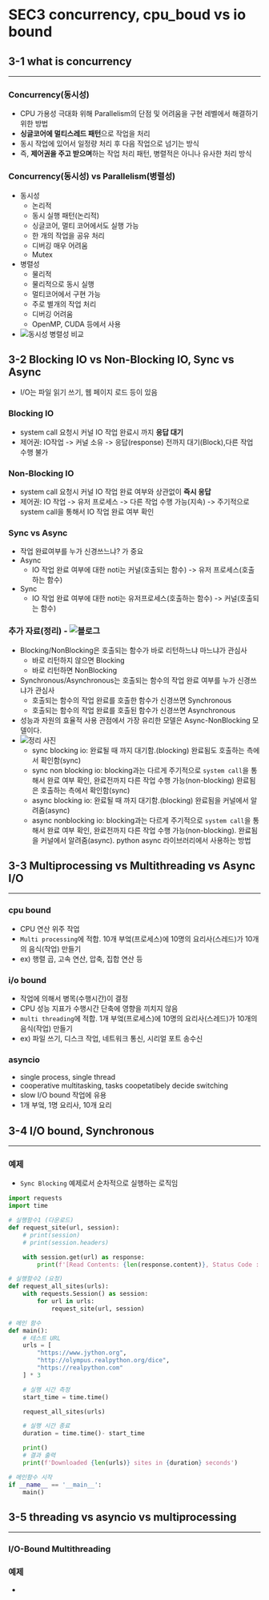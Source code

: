# SEC3 concurrency, cpu_boud vs io bound

## 3-1 what is concurrency

---

### Concurrency(동시성)
- CPU 가용성 극대화 위해 Parallelism의 단점 및 어려움을 구현 레벨에서 해결하기 위한 방법
- **싱글코어에 멀티스레드 패턴**으로 작업을 처리
- 동시 작업에 있어서 일정량 처리 후 다음 작업으로 넘기는 방식
- 즉, **제어권을 주고 받으며**하는 작업 처리 패턴, 병렬적은 아니나 유사한 처리 방식


### Concurrency(동시성) vs Parallelism(병렬성)
- 동시성
  - 논리적
  - 동시 실행 패턴(논리적)
  - 싱글코어, 멀티 코어에서도 실행 가능
  - 한 개의 작업을 공유 처리
  - 디버깅 매우 어려움
  - Mutex
- 병렬성
  - 물리적
  - 물리적으로 동시 실행
  - 멀티코어에서 구현 가능
  - 주로 별개의 작업 처리
  - 디버깅 어려움
  - OpenMP, CUDA 등에서 사용
- ![동시성 병렬성 비교](https://img1.daumcdn.net/thumb/R750x0/?scode=mtistory2&fname=https%3A%2F%2Fblog.kakaocdn.net%2Fdn%2FECnn0%2Fbtra4XET9VY%2FqxnReo4Pl32ED0I6zPnkX0%2Fimg.png)

## 3-2 Blocking IO vs Non-Blocking IO, Sync vs Async

- I/O는 파일 읽기 쓰기, 웹 페이지 로드 등이 있음

### Blocking IO
- system call 요청시 커널 IO 작업 완료시 까지 **응답 대기**
- 제어권: IO작업 -> 커널 소유 -> 응답(response) 전까지 대기(Block),다른 작업 수행 불가

### Non-Blocking IO
- system call 요청시 커널 IO 작업 완료 여부와 상관없이 **즉시 응답**
- 제어권: IO 작업 -> 유저 프로세스 -> 다른 작업 수행 가능(지속) -> 주기적으로 system call을 통해서 IO 작업 완료 여부 확인

### Sync vs Async
- 작업 완료여부를 누가 신경쓰느냐? 가 중요
- Async
  - IO 작업 완료 여부에 대한 noti는 커널(호출되는 함수) -> 유저 프로세스(호출하는 함수)
- Sync
  - IO 작업 완료 여부에 대한 noti는 유저프로세스(호출하는 함수) -> 커널(호출되는 함수)

### 추가 자료(정리) - ![블로그](https://homoefficio.github.io/2017/02/19/Blocking-NonBlocking-Synchronous-Asynchronous/)
- Blocking/NonBlocking은 호출되는 함수가 바로 리턴하느냐 마느냐가 관심사
  - 바로 리턴하지 않으면 Blocking
  - 바로 리턴하면 NonBlocking
- Synchronous/Asynchronous는 호출되는 함수의 작업 완료 여부를 누가 신경쓰냐가 관심사
  - 호출되는 함수의 작업 완료를 호출한 함수가 신경쓰면 Synchronous
  - 호출되는 함수의 작업 완료를 호출된 함수가 신경쓰면 Asynchronous
- 성능과 자원의 효율적 사용 관점에서 가장 유리한 모델은 Async-NonBlocking 모델이다.
- ![정리 사진](https://images.velog.io/images/tess/post/7f1e8bff-032f-4709-a965-f1271d02d733/2021-03-07T20_37_39.png)
  - sync blocking io: 완료될 때 까지 대기함.(blocking) 완료됨도 호출하는 측에서 확인함(sync)
  - sync non blocking io: blocking과는 다르게 주기적으로 `system call`을 통해서 완료 여부 확인, 완료전까지 다른 작업 수행 가능(non-blocking) 완료됨은 호출하는 측에서 확인함(sync)
  - async blocking io: 완료될 때 까지 대기함.(blocking) 완료됨을 커널에서 알려줌(async)
  - async nonblocking io: blocking과는 다르게 주기적으로 `system call`을 통해서 완료 여부 확인, 완료전까지 다른 작업 수행 가능(non-blocking). 완료됨을 커널에서 알려줌(async). python async 라이브러리에서 사용하는 방법

## 3-3 Multiprocessing vs Multithreading vs Async I/O

---

### cpu bound
- CPU 연산 위주 작업
- `Multi processing`에 적합. 10개 부엌(프로세스)에 10명의 요리사(스레드)가 10개의 음식(작업) 만들기
- ex) 행렬 곱, 고속 연산, 압축, 집합 연산 등

### i/o bound
- 작업에 의해서 병목(수행시간)이 결정
- CPU 성능 지표가 수행시간 단축에 영향을 끼치지 않음
- `multi threading`에 적합. 1개 부엌(프로세스)에 10명의 요리사(스레드)가 10개의 음식(작업) 만들기
- ex) 파일 쓰기, 디스크 작업, 네트워크 통신, 시리얼 포트 송수신

### asyncio
- single process, single thread
- cooperative multitasking, tasks coopetatibely decide switching
- slow I/O bound 작업에 유용
- 1개 부엌, 1명 요리사, 10개 요리

## 3-4 I/O bound, Synchronous

---

### 예제
- `Sync Blocking` 예제로서 순차적으로 실행하는 로직임

```python
import requests
import time

# 실행함수1 (다운로드)
def request_site(url, session):
    # print(session)
    # print(session.headers)

    with session.get(url) as response:
        print(f'[Read Contents: {len(response.content)}, Status Code : {response.status_code} from {url}]')

# 실행함수2 (요청)
def request_all_sites(urls):
    with requests.Session() as session:
        for url in urls:
            request_site(url, session)

# 메인 함수
def main():
    # 테스트 URL
    urls = [
        "https://www.jython.org",
        "http://olympus.realpython.org/dice",
        "https://realpython.com"
    ] * 3

    # 실행 시간 측정
    start_time = time.time()

    request_all_sites(urls)

    # 실행 시간 종료
    duration = time.time()- start_time

    print()
    # 결과 출력
    print(f'Downloaded {len(urls)} sites in {duration} seconds')

# 메인함수 시작
if __name__ == '__main__':
    main()
```

## 3-5 threading vs asyncio vs multiprocessing

---

### I/O-Bound Multithreading

### 예제
- 

```python

```
